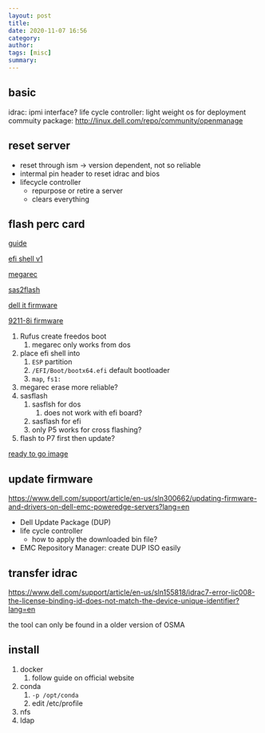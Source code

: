 ```yaml
---
layout: post
title: 
date: 2020-11-07 16:56
category: 
author: 
tags: [misc]
summary: 
---
```


## basic

idrac: ipmi interface?
life cycle controller: light weight os for deployment
commuity package: http://linux.dell.com/repo/community/openmanage

## reset server

* reset through ism -> version dependent, not so reliable
* intermal pin header to reset idrac and bios
* lifecycle controller
  * repurpose or retire a server
  * clears everything

## flash perc card

[guide](https://www.truenas.com/community/resources/detailed-newcomers-guide-to-crossflashing-lsi-9211-9300-9305-9311-hba-and-variants.54/)

[efi shell v1](https://github.com/tianocore/edk2/blob/UDK2018/EdkShellBinPkg/FullShell/X64/Shell_Full.efi)

[megarec](https://support.hpe.com/hpsc/swd/public/detail?swItemId=MTX-e66fc5b245bb48b59341da62f6)

[sas2flash](https://www.broadcom.com/support/knowledgebase/1211161501344/flashing-firmware-and-bios-on-lsi-sas-hbas)   

[dell it firmware](https://www.dell.com/support/home/en-us/drivers/DriversDetails?driverId=YJ78T)

[9211-8i firmware](https://www.broadcom.com/site-search?q=9211)

1. Rufus create freedos boot
   1. megarec only works from dos
2. place efi shell into
   1. `ESP` partition
   2. `/EFI/Boot/bootx64.efi` default bootloader
   3. `map`, `fs1:`
3. megarec erase more reliable?
4. sasflash
   1. sasflsh for dos
      1. does not work with efi board?
   2. sasflash for efi
   3. only P5 works for cross flashing?
5. flash to P7 first then update?

[ready to go image](https://fohdeesha.com/docs/perc/)

## update firmware

https://www.dell.com/support/article/en-us/sln300662/updating-firmware-and-drivers-on-dell-emc-poweredge-servers?lang=en

* Dell Update Package (DUP)
* life cycle controller
  * how to apply the downloaded bin file?
* EMC Repository Manager: create DUP ISO easily

## transfer idrac

https://www.dell.com/support/article/en-us/sln155818/idrac7-error-lic008-the-license-binding-id-does-not-match-the-device-unique-identifier?lang=en

the tool can only be found in a older version of OSMA

## install

1. docker
   1. follow guide on official website
2. conda
   1. `-p /opt/conda`
   2. edit /etc/profile
3. nfs
4. ldap
